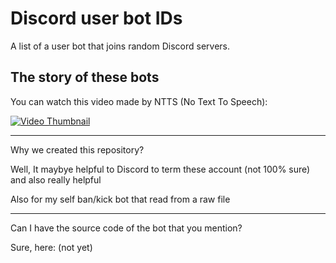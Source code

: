 # Discord user bot IDs

A list of a user bot that joins random Discord servers.

## The story of these bots

You can watch this video made by NTTS (No Text To Speech):

[![Video Thumbnail](https://img.youtube.com/vi/VTv_-udnZoE/0.jpg)](https://www.youtube.com/watch?v=VTv_-udnZoE)

---
Why we created this repository?

Well, It maybye helpful to Discord to term these account (not 100% sure) and also really helpful

Also for my self ban/kick bot that read from a raw file


---

Can I have the source code of the bot that you mention?

Sure, here: (not yet)
